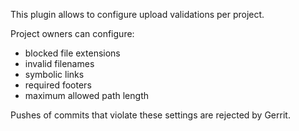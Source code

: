 This plugin allows to configure upload validations per project.

Project owners can configure:

 - blocked file extensions
 - invalid filenames
 - symbolic links
 - required footers
 - maximum allowed path length

Pushes of commits that violate these settings are rejected by Gerrit.